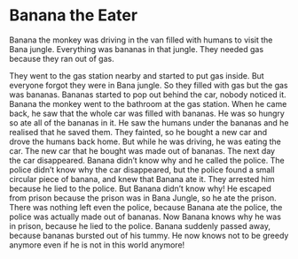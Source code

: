 # Banana the Eater

Banana the monkey was driving in the van filled with humans to visit the Bana jungle. Everything was bananas in that jungle. They needed gas because they ran out of gas.

They went to the gas station nearby and started to put gas inside. But everyone forgot they were in Bana jungle. So they filled with gas but the gas was bananas. Bananas started to pop out behind the car, nobody noticed it. Banana the monkey went to the bathroom at the gas station. When he came back, he saw that the whole car was filled with bananas. He was so hungry so ate all of the bananas in it. He saw the humans under the bananas and he realised that he saved them. They fainted, so he bought a new car and drove the humans back home. But while he was driving, he was eating the car. The new car that he bought was made out of bananas. The next day the car disappeared. Banana didn’t know why and he called the police. The police didn’t know why the car disappeared, but the police found a small circular piece of banana, and knew that Banana ate it. They arrested him because he lied to the police. But Banana didn’t know why! He escaped from prison because the prison was in Bana Jungle, so he ate the prison. There was nothing left even the police, because Banana ate the police, the police was actually made out of bananas. Now Banana knows why he was in prison, because he lied to the police. Banana suddenly passed away, because bananas bursted out of his tummy. He now knows not to be greedy anymore even if he is not in this world anymore!
